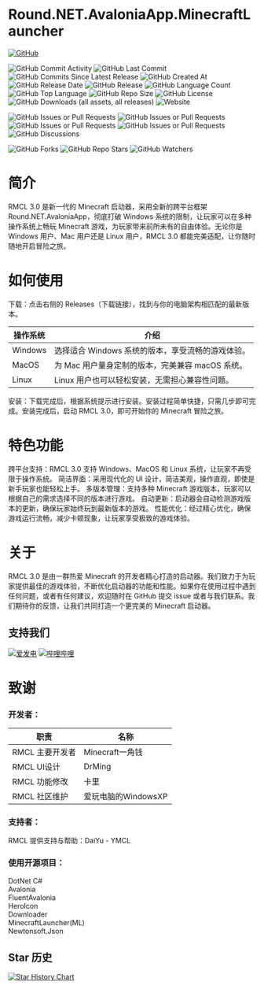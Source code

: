 # Round.NET.AvaloniaApp.MinecraftLauncher
[![GitHub](https://img.shields.io/badge/GitHub-%23121011.svg?logo=github&logoColor=white)](https://github.com/Round-Studio/Round.NET.AvaloniaApp.MinecraftLauncher)

![GitHub Commit Activity](https://img.shields.io/github/commit-activity/t/Round-Studio/Round.NET.AvaloniaApp.MinecraftLauncher)
![GitHub Last Commit](https://img.shields.io/github/last-commit/Round-Studio/Round.NET.AvaloniaApp.MinecraftLauncher)
![GitHub Commits Since Latest Release](https://img.shields.io/github/commits-since/Round-Studio/Round.NET.AvaloniaApp.MinecraftLauncher/latest)
![GitHub Created At](https://img.shields.io/github/created-at/Round-Studio/Round.NET.AvaloniaApp.MinecraftLauncher)
![GitHub Release Date](https://img.shields.io/github/release-date-pre/Round-Studio/Round.NET.AvaloniaApp.MinecraftLauncher)
![GitHub Release](https://img.shields.io/github/v/release/Round-Studio/Round.NET.AvaloniaApp.MinecraftLauncher?include_prereleases)
![GitHub Language Count](https://img.shields.io/github/languages/count/Round-Studio/Round.NET.AvaloniaApp.MinecraftLauncher)
![GitHub Top Language](https://img.shields.io/github/languages/top/Round-Studio/Round.NET.AvaloniaApp.MinecraftLauncher)
![GitHub Repo Size](https://img.shields.io/github/repo-size/Round-Studio/Round.NET.AvaloniaApp.MinecraftLauncher)
![GitHub License](https://img.shields.io/github/license/Round-Studio/Round.NET.AvaloniaApp.MinecraftLauncher)
![GitHub Downloads (all assets, all releases)](https://img.shields.io/github/downloads/Round-Studio/Round.NET.AvaloniaApp.MinecraftLauncher/total)
![Website](https://img.shields.io/website?url=https%3A%2F%2Fgh.roundstudio.top)

![GitHub Issues or Pull Requests](https://img.shields.io/github/issues/Round-Studio/Round.NET.AvaloniaApp.MinecraftLauncher)
![GitHub Issues or Pull Requests](https://img.shields.io/github/issues-closed/Round-Studio/Round.NET.AvaloniaApp.MinecraftLauncher)
![GitHub Issues or Pull Requests](https://img.shields.io/github/issues-pr/Round-Studio/Round.NET.AvaloniaApp.MinecraftLauncher)
![GitHub Issues or Pull Requests](https://img.shields.io/github/issues-pr-closed/Round-Studio/Round.NET.AvaloniaApp.MinecraftLauncher)
![GitHub Discussions](https://img.shields.io/github/discussions/Round-Studio/Round.NET.AvaloniaApp.MinecraftLauncher)

![GitHub Forks](https://img.shields.io/github/forks/Round-Studio/Round.NET.AvaloniaApp.MinecraftLauncher)
![GitHub Repo Stars](https://img.shields.io/github/stars/Round-Studio/Round.NET.AvaloniaApp.MinecraftLauncher)
![GitHub Watchers](https://img.shields.io/github/watchers/Round-Studio/Round.NET.AvaloniaApp.MinecraftLauncher)
# 简介
RMCL 3.0 是新一代的 Minecraft 启动器，采用全新的跨平台框架 Round.NET.AvaloniaApp，彻底打破 Windows 系统的限制，让玩家可以在多种操作系统上畅玩 Minecraft 游戏，为玩家带来前所未有的自由体验。无论你是 Windows 用户、Mac 用户还是 Linux 用户，RMCL 3.0 都能完美适配，让你随时随地开启冒险之旅。
# 如何使用
下载：点击右侧的 Releases（下载链接），找到与你的电脑架构相匹配的最新版本。

| 操作系统 | 介绍                                              |
| -------- | ------------------------------------------------- |
| Windows  | 选择适合 Windows 系统的版本，享受流畅的游戏体验。 |
| MacOS    | 为 Mac 用户量身定制的版本，完美兼容 macOS 系统。  |
| Linux    | Linux 用户也可以轻松安装，无需担心兼容性问题。    |
安装：下载完成后，根据系统提示进行安装。安装过程简单快捷，只需几步即可完成。安装完成后，启动 RMCL 3.0，即可开始你的 Minecraft 冒险之旅。

# 特色功能
跨平台支持：RMCL 3.0 支持 Windows、MacOS 和 Linux 系统，让玩家不再受限于操作系统。
简洁界面：采用现代化的 UI 设计，简洁美观，操作直观，即使是新手玩家也能轻松上手。
多版本管理：支持多种 Minecraft 游戏版本，玩家可以根据自己的需求选择不同的版本进行游戏。
自动更新：启动器会自动检测游戏版本的更新，确保玩家始终玩到最新版本的游戏。
性能优化：经过精心优化，确保游戏运行流畅，减少卡顿现象，让玩家享受极致的游戏体验。

# 关于
RMCL 3.0 是由一群热爱 Minecraft 的开发者精心打造的启动器。我们致力于为玩家提供最佳的游戏体验，不断优化启动器的功能和性能。如果你在使用过程中遇到任何问题，或者有任何建议，欢迎随时在 GitHub 提交 issue 或者与我们联系。我们期待你的反馈，让我们共同打造一个更完美的 Minecraft 启动器。

## 支持我们
[![爱发电](https://img.shields.io/badge/爱发电-yjq666-946ce6?style=flat&labelColor=444444&logoSize=auto)](https://afdian.com/yjq666)
[![哔哩哔哩](https://img.shields.io/badge/BiliBili充电-Minecraft一角钱-00A4DB?style=flat&labelColor=444444&logo=bilibili)](https://space.bilibili.com/1527364468)

# 致谢

### 开发者：

| 职责            | 名称                |
| --------------- | ------------------- |
| RMCL 主要开发者 | Minecraft一角钱     |
| RMCL UI设计     | DrMing              |
| RMCL 功能修改   | 卡里                |
| RMCL 社区维护   | 爱玩电脑的WindowsXP |

### 支持者：
RMCL 提供支持与帮助：DaiYu - YMCL

### 使用开源项目：
DotNet C#  
Avalonia  
FluentAvalonia  
HeroIcon  
Downloader  
MinecraftLauncher(ML)  
Newtonsoft.Json  

## Star 历史

[![Star History Chart](https://api.star-history.com/svg?repos=Round-Studio/Round.NET.AvaloniaApp.MinecraftLauncher&type=Date)](https://www.star-history.com/#Round-Studio/Round.NET.AvaloniaApp.MinecraftLauncher&Date)

